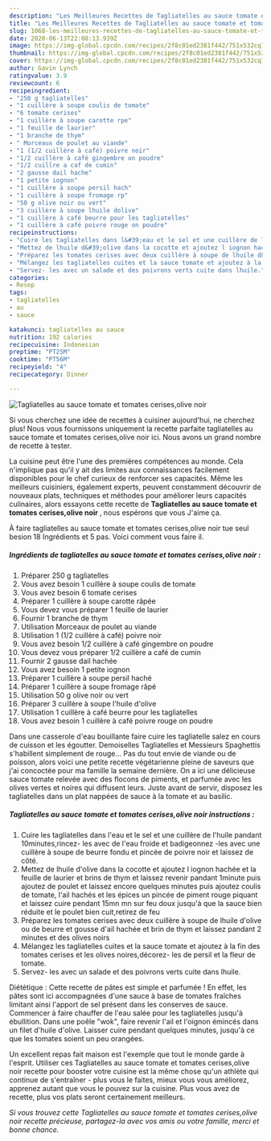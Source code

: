 ```yaml
---
description: "Les Meilleures Recettes de Tagliatelles au sauce tomate et tomates cerises,olive noir"
title: "Les Meilleures Recettes de Tagliatelles au sauce tomate et tomates cerises,olive noir"
slug: 1068-les-meilleures-recettes-de-tagliatelles-au-sauce-tomate-et-tomates-cerises-olive-noir
date: 2020-06-13T22:08:13.939Z
image: https://img-global.cpcdn.com/recipes/2f8c01ed2381f442/751x532cq70/tagliatelles-au-sauce-tomate-et-tomates-cerisesolive-noir-photo-principale-de-la-recette.jpg
thumbnail: https://img-global.cpcdn.com/recipes/2f8c01ed2381f442/751x532cq70/tagliatelles-au-sauce-tomate-et-tomates-cerisesolive-noir-photo-principale-de-la-recette.jpg
cover: https://img-global.cpcdn.com/recipes/2f8c01ed2381f442/751x532cq70/tagliatelles-au-sauce-tomate-et-tomates-cerisesolive-noir-photo-principale-de-la-recette.jpg
author: Gavin Lynch
ratingvalue: 3.9
reviewcount: 6
recipeingredient:
- "250 g tagliatelles"
- "1 cuillère à soupe coulis de tomate"
- "6 tomate cerises"
- "1 cuillère à soupe carotte rpe"
- "1 feuille de laurier"
- "1 branche de thym"
- " Morceaux de poulet au viande"
- "1 (1/2 cuillère à café) poivre noir"
- "1/2 cuillère à café gingembre on poudre"
- "1/2 cuillre a caf de cumin"
- "2 gausse dail hache"
- "1 petite iognon"
- "1 cuillère à soupe persil hach"
- "1 cuillère à soupe fromage rp"
- "50 g olive noir ou vert"
- "3 cuillère à soupe lhuile dolive"
- "1 cuillère à café beurre pour les tagliatelles"
- "1 cuillère à café poivre rouge on poudre"
recipeinstructions:
- "Cuire les tagliatelles dans l&#39;eau et le sel et une cuillère de l&#39;huile pandant 10minutes,rincez- les avec de l&#39;eau froide et badigeonnez -les avec une cuillère à soupe de beurre fondu et pincée de poivre noir et laissez de côté."
- "Mettez de lhuile d&#39;olive dans la cocotte et ajoutez l iognon hachée et la feuille de laurier et brins de thym et laissez revenir pandant 1minute puis ajoutez de poulet et laissez encore quelques minutes puis ajoutez coulis de tomate, l&#39;ail hachés et les épices un pincée de piment rouge piquant et laissez cuire pendant 15mn mn sur feu doux jusqu&#39;à que la sauce bien réduite et le poulet bien cuit,retirez de feu"
- "Préparez les tomates cerises avec deux cuillère à soupe de lhuile d&#39;olive ou de beurre et gousse d&#39;ail hachée et brin de thym et laissez pandant 2 minutes et des olives noirs"
- "Mélangez les tagliatelles cuites et la sauce tomate et ajoutez à la fin des tomates cerises et les olives noires,décorez- les de persil et la fleur de tomate."
- "Servez- les avec un salade et des poivrons verts cuite dans lhuile."
categories:
- Resep
tags:
- tagliatelles
- au
- sauce

katakunci: tagliatelles au sauce 
nutrition: 192 calories
recipecuisine: Indonesian
preptime: "PT25M"
cooktime: "PT56M"
recipeyield: "4"
recipecategory: Dinner

---
```



![Tagliatelles au sauce tomate et tomates cerises,olive noir](https://img-global.cpcdn.com/recipes/2f8c01ed2381f442/751x532cq70/tagliatelles-au-sauce-tomate-et-tomates-cerisesolive-noir-photo-principale-de-la-recette.jpg)

Si vous cherchez une idée de recettes à cuisiner aujourd'hui, ne cherchez plus! Nous vous fournissons uniquement la recette parfaite tagliatelles au sauce tomate et tomates cerises,olive noir ici. Nous avons un grand nombre de recette à tester.

La cuisine peut être l'une des premières compétences au monde. Cela n'implique pas qu'il y ait des limites aux connaissances facilement disponibles pour le chef curieux de renforcer ses capacités. Même les meilleurs cuisiniers, également experts, peuvent constamment découvrir de nouveaux plats, techniques et méthodes pour améliorer leurs capacités culinaires, alors essayons cette recette de <strong> Tagliatelles au sauce tomate et tomates cerises,olive noir </strong>, nous espérons que vous J'aime ça.

<!--inarticleads1-->

À faire tagliatelles au sauce tomate et tomates cerises,olive noir tue seul besion 18 Ingrédients et 5 pas. Voici comment vous faire il.

##### Ingrédients de tagliatelles au sauce tomate et tomates cerises,olive noir :

1. Préparer 250 g tagliatelles
1. Vous avez besoin 1 cuillère à soupe coulis de tomate
1. Vous avez besoin 6 tomate cerises
1. Préparer 1 cuillère à soupe carotte râpée
1. Vous devez vous préparer 1 feuille de laurier
1. Fournir 1 branche de thym
1. Utilisation  Morceaux de poulet au viande
1. Utilisation 1 (1/2 cuillère à café) poivre noir
1. Vous avez besoin 1/2 cuillère à café gingembre on poudre
1. Vous devez vous préparer 1/2 cuillère a café de cumin
1. Fournir 2 gausse dail hachée
1. Vous avez besoin 1 petite iognon
1. Préparer 1 cuillère à soupe persil haché
1. Préparer 1 cuillère à soupe fromage râpé
1. Utilisation 50 g olive noir ou vert
1. Préparer 3 cuillère à soupe l&#39;huile d&#39;olive
1. Utilisation 1 cuillère à café beurre pour les tagliatelles
1. Vous avez besoin 1 cuillère à café poivre rouge on poudre


Dans une casserole d&#39;eau bouillante faire cuire les tagliatelle salez en cours de cuisson et les égoutter. Demoiselles Tagliatelles et Messieurs Spaghettis s&#39;habillent simplement de rouge… Pas du tout envie de viande ou de poisson, alors voici une petite recette végétarienne pleine de saveurs que j&#39;ai concoctée pour ma famille la semaine dernière. On a ici une délicieuse sauce tomate relevée avec des flocons de piments, et parfumée avec les olives vertes et noires qui diffusent leurs. Juste avant de servir, disposez les tagliatelles dans un plat nappées de sauce à la tomate et au basilic. 

<!--inarticleads2-->

##### Tagliatelles au sauce tomate et tomates cerises,olive noir instructions :

1. Cuire les tagliatelles dans l&#39;eau et le sel et une cuillère de l&#39;huile pandant 10minutes,rincez- les avec de l&#39;eau froide et badigeonnez -les avec une cuillère à soupe de beurre fondu et pincée de poivre noir et laissez de côté.
1. Mettez de lhuile d&#39;olive dans la cocotte et ajoutez l iognon hachée et la feuille de laurier et brins de thym et laissez revenir pandant 1minute puis ajoutez de poulet et laissez encore quelques minutes puis ajoutez coulis de tomate, l&#39;ail hachés et les épices un pincée de piment rouge piquant et laissez cuire pendant 15mn mn sur feu doux jusqu&#39;à que la sauce bien réduite et le poulet bien cuit,retirez de feu
1. Préparez les tomates cerises avec deux cuillère à soupe de lhuile d&#39;olive ou de beurre et gousse d&#39;ail hachée et brin de thym et laissez pandant 2 minutes et des olives noirs
1. Mélangez les tagliatelles cuites et la sauce tomate et ajoutez à la fin des tomates cerises et les olives noires,décorez- les de persil et la fleur de tomate.
1. Servez- les avec un salade et des poivrons verts cuite dans lhuile.


Diététique : Cette recette de pâtes est simple et parfumée ! En effet, les pâtes sont ici accompagnées d&#39;une sauce à base de tomates fraîches limitant ainsi l&#39;apport de sel présent dans les conserves de sauce. Commencer à faire chauffer de l&#39;eau salée pour les tagliatelles jusqu&#39;à ébullition. Dans une poêle &#34;wok&#34;, faire revenir l&#39;ail et l&#39;oignon émincés dans un filet d&#39;huile d&#39;olive. Laisser cuire pendant quelques minutes, jusqu&#39;à ce que les tomates soient un peu orangées. 

<!--inarticleads1-->

<p>
Un excellent repas fait maison est l'exemple que tout le monde garde à l'esprit. Utiliser ces Tagliatelles au sauce tomate et tomates cerises,olive noir recette pour booster votre cuisine est la même chose qu'un athlète qui continue de s'entraîner - plus vous le faites, mieux vous vous améliorez, apprenez autant que vous le pouvez sur la cuisine. Plus vous avez de recette, plus vos plats seront certainement meilleurs.
</p>

<p>
<i>Si vous trouvez cette Tagliatelles au sauce tomate et tomates cerises,olive noir recette précieuse, partagez-la avec vos amis ou votre famille, merci et bonne chance.</i>
</p>
